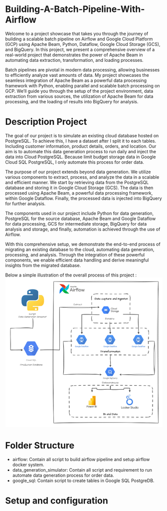 # Building-A-Batch-Pipeline-With-Airflow
Welcome to a project showcase that takes you through the journey of building a scalable batch pipeline on Airflow and Google Cloud Platform (GCP) using Apache Beam, Python, Dataflow, Google Cloud Storage (GCS), and BigQuery. In this project, we present a comprehensive overview of a real-world project that demonstrates the power of Apache Beam in automating data extraction, transformation, and loading processes.

Batch pipelines are pivotal in modern data processing, allowing businesses to efficiently analyze vast amounts of data. My project showcases the seamless integration of Apache Beam as a powerful data processing framework with Python, enabling parallel and scalable batch processing on GCP. We’ll guide you through the setup of the project environment, data extraction from various sources, the utilization of Apache Beam for data processing, and the loading of results into BigQuery for analysis.

# Description Project
The goal of our project is to simulate an existing cloud database hosted on PostgreSQL. To achieve this, I have a dataset after I split it to each tables. Including customer information, product details, orders, and location. Our aim is to automate this data generation process to run daily and inject the data into Cloud PostgreSQL. Because limit budget storage data in Google Cloud SQL PostgreSQL, I only automate this process for order data.

The purpose of our project extends beyond data generation. We utilize various components to extract, process, and analyze the data in a scalable and efficient manner. We start by retrieving data from the PostgreSQL database and storing it in Google Cloud Storage (GCS). The data is then processed using Apache Beam, a powerful data processing framework, within Google Dataflow. Finally, the processed data is injected into BigQuery for further analysis.

The components used in our project include Python for data generation, PostgreSQL for the source database, Apache Beam and Google Dataflow for data processing, GCS for intermediate storage, BigQuery for data analysis and storage, and finally, automation is achieved through the use of Airflow.

With this comprehensive setup, we demonstrate the end-to-end process of migrating an existing database to the cloud, automating data generation, processing, and analysis. Through the integration of these powerful components, we enable efficient data handling and derive meaningful insights from the migrated database.

Below a simple illustration of the overall process of this project :
![System Architecture](system_design.png)

# Folder Structure
* airflow: Contain all script to build airflow pipeline and setup airflow docker system.
* data_generation_simulator: Contain all script and requirement to run automate data generation process for order data.
* google_sql: Contain script to create tables in Google SQL PostgreDB.

# Setup and configuration 